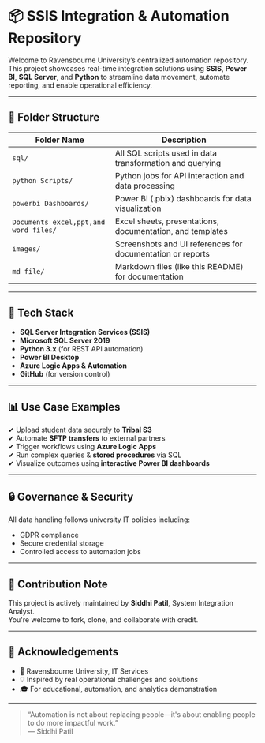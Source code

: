 # 📦 SSIS Integration & Automation Repository

Welcome to Ravensbourne University’s centralized automation repository.  
This project showcases real-time integration solutions using **SSIS**, **Power BI**, **SQL Server**, and **Python** to streamline data movement, automate reporting, and enable operational efficiency.

---

## 🧭 Folder Structure

| Folder Name                         | Description                                                      |
|------------------------------------|------------------------------------------------------------------|
| `sql/`                              | All SQL scripts used in data transformation and querying         |
| `python Scripts/`                  | Python jobs for API interaction and data processing              |
| `powerbi Dashboards/`              | Power BI (.pbix) dashboards for data visualization               |
| `Documents excel,ppt,and word files/` | Excel sheets, presentations, documentation, and templates        |
| `images/`                          | Screenshots and UI references for documentation or reports       |
| `md file/`                         | Markdown files (like this README) for documentation              |

---

## 🧰 Tech Stack

- **SQL Server Integration Services (SSIS)**
- **Microsoft SQL Server 2019**
- **Python 3.x** (for REST API automation)
- **Power BI Desktop**
- **Azure Logic Apps & Automation**
- **GitHub** (for version control)

---

## 📊 Use Case Examples

✔ Upload student data securely to **Tribal S3**  
✔ Automate **SFTP transfers** to external partners  
✔ Trigger workflows using **Azure Logic Apps**  
✔ Run complex queries & **stored procedures** via SQL  
✔ Visualize outcomes using **interactive Power BI dashboards**

---

## 🔒 Governance & Security

All data handling follows university IT policies including:  
- GDPR compliance  
- Secure credential storage  
- Controlled access to automation jobs

---

## 🧠 Contribution Note

This project is actively maintained by **Siddhi Patil**, System Integration Analyst.  
You're welcome to fork, clone, and collaborate with credit.

---

## 🙌 Acknowledgements

- 🏫 Ravensbourne University, IT Services  
- 💡 Inspired by real operational challenges and solutions  
- 🎓 For educational, automation, and analytics demonstration

---

> “Automation is not about replacing people—it's about enabling people to do more impactful work.”  
> — Siddhi Patil

